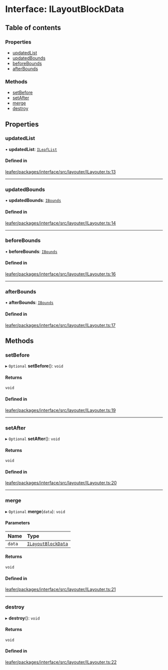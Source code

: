 # Interface: ILayoutBlockData

## Table of contents

### Properties

- [updatedList](ILayoutBlockData.md#updatedlist)
- [updatedBounds](ILayoutBlockData.md#updatedbounds)
- [beforeBounds](ILayoutBlockData.md#beforebounds)
- [afterBounds](ILayoutBlockData.md#afterbounds)

### Methods

- [setBefore](ILayoutBlockData.md#setbefore)
- [setAfter](ILayoutBlockData.md#setafter)
- [merge](ILayoutBlockData.md#merge)
- [destroy](ILayoutBlockData.md#destroy)

## Properties

### updatedList

• **updatedList**: [`ILeafList`](ILeafList.md)

#### Defined in

[leafer/packages/interface/src/layouter/ILayouter.ts:13](https://github.com/leaferjs/leafer/blob/a596007/packages/interface/src/layouter/ILayouter.ts#L13)

___

### updatedBounds

• **updatedBounds**: [`IBounds`](IBounds.md)

#### Defined in

[leafer/packages/interface/src/layouter/ILayouter.ts:14](https://github.com/leaferjs/leafer/blob/a596007/packages/interface/src/layouter/ILayouter.ts#L14)

___

### beforeBounds

• **beforeBounds**: [`IBounds`](IBounds.md)

#### Defined in

[leafer/packages/interface/src/layouter/ILayouter.ts:16](https://github.com/leaferjs/leafer/blob/a596007/packages/interface/src/layouter/ILayouter.ts#L16)

___

### afterBounds

• **afterBounds**: [`IBounds`](IBounds.md)

#### Defined in

[leafer/packages/interface/src/layouter/ILayouter.ts:17](https://github.com/leaferjs/leafer/blob/a596007/packages/interface/src/layouter/ILayouter.ts#L17)

## Methods

### setBefore

▸ `Optional` **setBefore**(): `void`

#### Returns

`void`

#### Defined in

[leafer/packages/interface/src/layouter/ILayouter.ts:19](https://github.com/leaferjs/leafer/blob/a596007/packages/interface/src/layouter/ILayouter.ts#L19)

___

### setAfter

▸ `Optional` **setAfter**(): `void`

#### Returns

`void`

#### Defined in

[leafer/packages/interface/src/layouter/ILayouter.ts:20](https://github.com/leaferjs/leafer/blob/a596007/packages/interface/src/layouter/ILayouter.ts#L20)

___

### merge

▸ `Optional` **merge**(`data`): `void`

#### Parameters

| Name | Type |
| :------ | :------ |
| `data` | [`ILayoutBlockData`](ILayoutBlockData.md) |

#### Returns

`void`

#### Defined in

[leafer/packages/interface/src/layouter/ILayouter.ts:21](https://github.com/leaferjs/leafer/blob/a596007/packages/interface/src/layouter/ILayouter.ts#L21)

___

### destroy

▸ **destroy**(): `void`

#### Returns

`void`

#### Defined in

[leafer/packages/interface/src/layouter/ILayouter.ts:22](https://github.com/leaferjs/leafer/blob/a596007/packages/interface/src/layouter/ILayouter.ts#L22)
